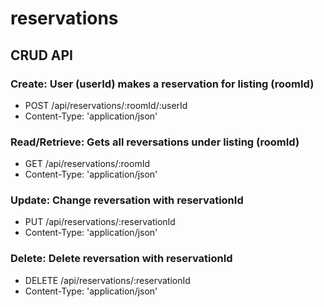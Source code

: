 # reservations

## CRUD API

### Create: User (userId) makes a reservation for listing (roomId)
* POST /api/reservations/:roomId/:userId
* Content-Type: 'application/json'

### Read/Retrieve: Gets all reversations under listing (roomId)
* GET /api/reservations/:roomId
* Content-Type: 'application/json'

### Update: Change reversation with reservationId
* PUT /api/reservations/:reservationId
* Content-Type: 'application/json'

### Delete: Delete reversation with reservationId
* DELETE /api/reservations/:reservationId
* Content-Type: 'application/json'